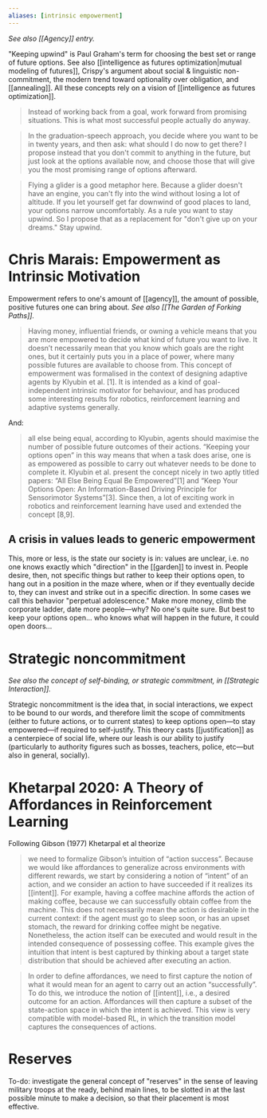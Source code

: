 ```yaml
---
aliases: [intrinsic empowerment]
---
```


_See also [[Agency]] entry._

"Keeping upwind" is Paul Graham's term for choosing the best set or range of future options. See also [[intelligence as futures optimization|mutual modeling of futures]], Crispy's argument about social & linguistic non-commitment, the modern trend toward optionality over obligation, and [[annealing]]. All these concepts rely on a vision of [[intelligence as futures optimization]].

> Instead of working back from a goal, work forward from promising situations. This is what most successful people actually do anyway.

> In the graduation-speech approach, you decide where you want to be in twenty years, and then ask: what should I do now to get there? I propose instead that you don't commit to anything in the future, but just look at the options available now, and choose those that will give you the most promising range of options afterward.

> Flying a glider is a good metaphor here. Because a glider doesn't have an engine, you can't fly into the wind without losing a lot of altitude. If you let yourself get far downwind of good places to land, your options narrow uncomfortably. As a rule you want to stay upwind. So I propose that as a replacement for "don't give up on your dreams." Stay upwind.

# Chris Marais: Empowerment as Intrinsic Motivation

Empowerment refers to one's amount of [[agency]], the amount of possible, positive futures one can bring about. _See also [[The Garden of Forking Paths]]._

> Having money, influential friends, or owning a vehicle means that you are more empowered to decide what kind of future you want to live. It doesn’t necessarily mean that you know which goals are the right ones, but it certainly puts you in a place of power, where many possible futures are available to choose from. This concept of empowerment was formalised in the context of designing adaptive agents by Klyubin et al. [1]. It is intended as a kind of goal-independent intrinsic motivator for behaviour, and has produced some interesting results for robotics, reinforcement learning and adaptive systems generally. 

And:

> all else being equal, according to Klyubin, agents should maximise the number of possible future outcomes of their actions. “Keeping your options open” in this way means that when a task does arise, one is as empowered as possible to carry out whatever needs to be done to complete it. Klyubin et al. present the concept nicely in two aptly titled papers: “All Else Being Equal Be Empowered”[1] and “Keep Your Options Open: An Information-Based Driving Principle for Sensorimotor Systems”[3]. Since then, a lot of exciting work in robotics and reinforcement learning have used and extended the concept [8,9].

## A crisis in values leads to generic empowerment

This, more or less, is the state our society is in: values are unclear, i.e. no one knows exactly which "direction" in the [[garden]] to invest in. People desire, then, not specific things but rather to keep their options open, to hang out in a position in the maze where, when or if they eventually decide to, they can invest and strike out in a specific direction. In some cases we call this behavior "perpetual adolescence." Make more money, climb the corporate ladder, date more people—why? No one's quite sure. But best to keep your options open... who knows what will happen in the future, it could open doors...

# Strategic noncommitment

_See also the concept of self-binding, or strategic commitment, in [[Strategic Interaction]]._

Strategic noncommitment is the idea that, in social interactions, we expect to be bound to our words, and therefore limit the scope of commitments (either to future actions, or to current states) to keep options open—to stay empowered—if required to self-justify. This theory casts [[justification]] as a centerpiece of social life, where our leash is our ability to justify (particularly to authority figures such as bosses, teachers, police, etc—but also in general, socially).

# Khetarpal 2020: A Theory of Affordances in Reinforcement Learning

Following Gibson (1977) Khetarpal et al theorize 

> we need to formalize Gibson’s intuition of “action success”. Because we would like affordances to generalize across environments with different rewards, we start by considering a notion of “intent” of an action, and we consider an action to have succeeded if it realizes its [[intent]]. For example, having a coffee machine affords the action of making coffee, because we can successfully obtain coffee from the machine. This does not necessarily mean the action is desirable in the current context: if the agent must go to sleep soon, or has an upset stomach, the reward for drinking coffee might be negative. Nonetheless, the action itself can be executed and would result in the intended consequence of possessing coffee. This example gives the intuition that intent is best captured by thinking about a target state distribution that should be achieved after executing an action.

> In order to define affordances, we need to first capture the notion of what it would mean for an agent to carry out an action “successfully”. To do this, we introduce the notion of [[intent]], i.e., a desired outcome for an action. Affordances will then capture a subset of the state-action space in which the intent is achieved. This view is very compatible with model-based RL, in which the transition model captures the consequences of actions.

# Reserves

To-do: investigate the general concept of "reserves" in the sense of leaving military troops at the ready, behind main lines, to be slotted in at the last possible minute to make a decision, so that their placement is most effective.